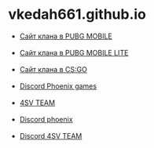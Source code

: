
# vkedah661.github.io
<ul>
<li><a href="https://vkedah661.github.io/head.html">Сайт клана в PUBG MOBILE</a></li>
<br>
<li><a href="https://vkedah661.github.io/home.html">Сайт клана в PUBG MOBILE LITE </a></li>
<br>
<li><a href="https://vkedah661.github.io/phoenix.html">Сайт клана в CS:GO </a></li>
 <br>
 <li><a href="https://vkedah661.github.io/discord">Discord Phoenix games</a></li>
  <br>
 <li><a href="https://vkedah661.github.io/4svteam.html">4SV TEAM</a></li>
 <br>
 <li><a href="https://vkedah661.github.io/discord1.html">Discord phoenix</a></li>
 <br>
 <li><a href="https://vkedah661.github.io/4svdis.html">Discord 4SV TEAM</a></li>
</ul> 
 <link rel="shortcut icon" href="vkedah661.github.io/img/Новая папка/favicon-16x16.png">

